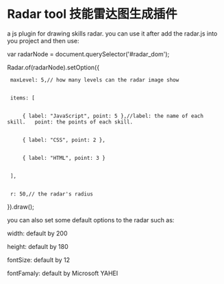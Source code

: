 # Radar tool 技能雷达图生成插件

a js plugin for drawing skills radar.
you can use it after add the radar.js into you project and then use:


var radarNode = document.querySelector('#radar_dom');


Radar.of(radarNode).setOption({


     maxLevel: 5,// how many levels can the radar image show


     items: [


         { label: "JavaScript", point: 5 },//label: the name of each skill.   point: the points of each skill.


         { label: "CSS", point: 2 },


         { label: "HTML", point: 3 }


     ],


     r: 50,// the radar's radius


}).draw();


you can also set some default options to the radar such as:


width: default by 200


height: default by 180 


fontSize: default by 12 


fontFamaly: default by Microsoft YAHEI
